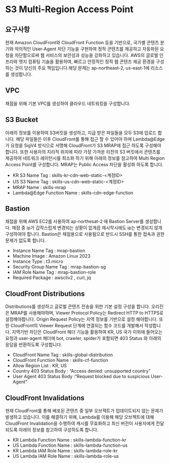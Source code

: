 # S3 Multi-Region Access Point
## 요구사항
현재 Amazon CloudFront와 CloudFront Function 등을 기반으로, 국가별 콘텐츠 분기와 악의적인 User-Agent 차단 기능을 구현하여 정적 콘텐츠를 제공하고 자동화된 요청을 차단함으로써 웹 서비스의 보안성과 성능을 강화하고 있습니다. AWS의 글로벌 인프라와 엣지 컴퓨팅 기술을 활용하여, 빠르고 안정적인 정적 웹 콘텐츠 제공 환경을 구성하는 것이 당신의 주요 책임입니다.해당 문제는 ap-northeast-2, us-east-1에 리소스를 생성합니다.

## VPC
채점을 위해 기본 VPC를 생성하여 클라우드 네트워킹을 구성합니다. 

## S3 Bucket
아래의 정보를 이용하여 S3버킷을 생성하고, 지급 받은 파일들을 모두 S3에 업로드 합니다. 해당 파일들은 이후 CloudFront를 통해 접근 할 수 있어야 하며 Lambda@Edge가 요청을 SigV4 방식으로 서명해 CloudFront가 S3 MRAP에 접근 하도록 구성해야합니다. 또한 사용자의 지리적 위치에 따라 가장 가까운 리전의 S3 버킷에서 콘텐츠를 제공하여 네트워크 레이턴시를 최소화 하기 위해 아래의 정보를 참고하여 Multi Region Access Point를 구성합니다. MRAP는 Public Access 차단을 활성화 하도록 합니다. 
- KR S3 Name Tag : skills-kr-cdn-web-static-<계정ID>
- US S3 Name Tag : skills-us-cdn-web-static-<계정ID>
- MRAP Name : skills-mrap
- Lambda@Edge Function Name : skills-cdn-edge-function

## Bastion
채점을 위해 AWS EC2를 사용하여 ap-northesat-2 에 Bastion Server를 생성합니다. 채점 중 ip가 갑작스럽게 변경되는 상황이 없게끔 재시작시에도 ip는 변경되지 않게 구성하여야 합니다. Bastion은 채점용으로 사용됨으로 반드시 SSH를 통한 접속과 권한문제가 없도록 합니다.
- Instance Name Tag : mrap-bastion
- Machine Image : Amazon Linux 2023
- Instance Type : t3.micro
- Security Group Name Tag : mrap-bastion-sg
- IAM Role Name Tag : mrap-bastion-role
- Required Package : awscliv2 , curl, jq 

## CloudFront Distributions
Distributions를 생성하고 글로벌 콘텐츠 전송을 위한 기본 설정 구성을 합니다. 오리진은 MRAP를 사용해야하며, Viewer Protocol Policy는 Redirect HTTP to HTTPS로 설정해야합니다. Origin Request Policy는 지역 정보를 기반으로 설정 해야합니다. 또한 CloudFront의 Viewer Request 단계에 연결되는 함수 코드를 개발해서 작성합니다. 지역기반 차단은 CloudFront 헤더 기능을 활용하여 KR, US 국가 이외에 들어오는 요청과 user-agent 헤더에 bot, crawler, spider가 포함되면 403 Status 와 아래의 응답을 반환하도록 구성합니다.
- CloudFront Name Tag : skills-global-distribution
- CloudFront Function Name : skills-cf-function
- Allow Region List : KR, US
- Country 403 Status Body : “Access denied: unsupported country”
- User Agent 403 Status Body :“Request blocked due to suspicious User-Agent”

## CloudFront Invalidations
현재 CloudFront를 통해 배포된 콘텐츠 중 일부 오브젝트가 업데이트되지 않는 문제가 발생하고 있습니다. 이를 해결하기 위해, Lambda를 이용해 해당 오브젝트에 대해 CloudFront Invalidation을 수행하여 캐시를 무효화하고 최신 버전이 사용자에게 전달되도록 아래의 정보를 참고하여 구성하도록 합니다. 
- KR Lambda Function Name : skills-lambda-function-kr
- US Lambda Function Name : skills-lambda-function-us
- KR Lambda IAM Role Name : skills-lambda-role-kr
- US Lambda IAM Role Name : skills-lambda-role-us